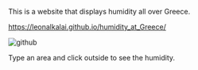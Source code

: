 
This is a website that displays humidity all over Greece.

https://leonalkalai.github.io/humidity_at_Greece/

![github](https://i.imgur.com/y1um9CV.gif)

Type an area and click outside to see the humidity.
